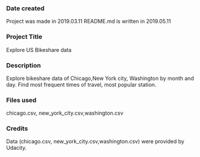 ### Date created

Project was made in 2019.03.11
README.md is written in 2019.05.11

### Project Title
Explore US Bikeshare data

### Description
Explore bikeshare data of Chicago,New York city, Washington by month and day.
Find most frequent times of travel, most popular station.

### Files used
chicago.csv, new_york_city.csv,washington.csv

### Credits
Data (chicago.csv, new_york_city.csv,washington.csv) were provided by Udacity.
